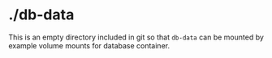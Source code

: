 # ./db-data
This is an empty directory included in git so that `db-data` can be mounted by example volume mounts for database container. 
